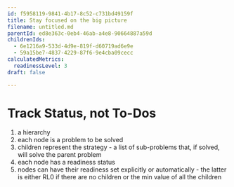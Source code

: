 ```yaml
---
id: f5958119-9841-4b17-8c52-c731bd49159f
title: Stay focused on the big picture
filename: untitled.md
parentId: ed8e363c-0eb4-46ab-a4e8-90664887a59d
childrenIds:
  - 6e1216a9-533d-4d9e-819f-d60719ad6e9e
  - 59a15be7-4837-4229-87f6-9e4cba09cecc
calculatedMetrics:
  readinessLevel: 3
draft: false

---
```

# Track Status, not To-Dos

1. a hierarchy
2. each node is a problem to be solved
3. children represent the strategy - a list of sub-problems that, if solved, will solve the parent problem
4. each node has a readiness status
5. nodes can have their readiness set explicitly or automatically - the latter is either RL0 if there are no children or the min value of all the children